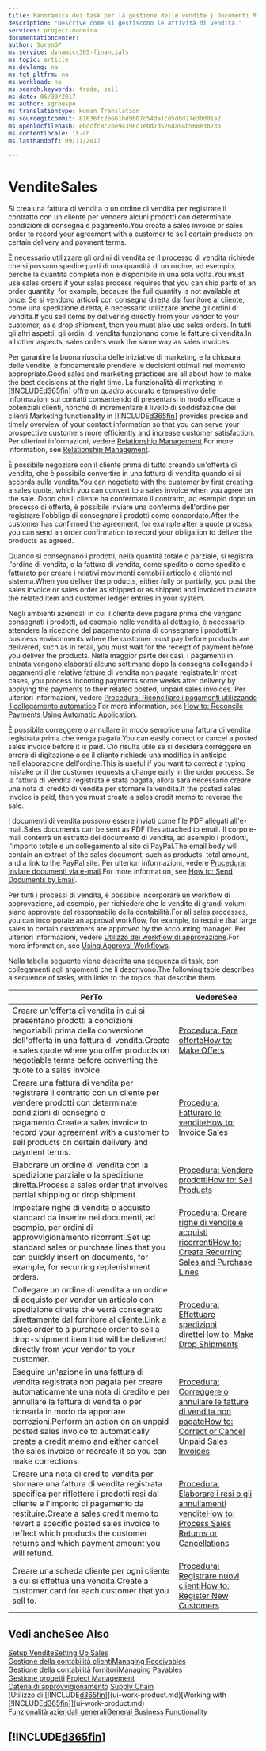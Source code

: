 ```yaml
---
title: Panoramica dei task per la gestione delle vendite | Documenti Microsoft
description: "Descrive come si gestiscono le attività di vendita."
services: project-madeira
documentationcenter: 
author: SorenGP
ms.service: dynamics365-financials
ms.topic: article
ms.devlang: na
ms.tgt_pltfrm: na
ms.workload: na
ms.search.keywords: trade, sell
ms.date: 06/30/2017
ms.author: sgroespe
ms.translationtype: Human Translation
ms.sourcegitcommit: 81636fc2e661bd9b07c54da1cd5d0d27e30d01a2
ms.openlocfilehash: ebdcfc8c2be94398c1ebd7d5268a94b568e3b23b
ms.contentlocale: it-ch
ms.lasthandoff: 09/11/2017

---
```

# <a name="sales"></a><span data-ttu-id="0d916-103">Vendite</span><span class="sxs-lookup"><span data-stu-id="0d916-103">Sales</span></span>
<span data-ttu-id="0d916-104">Si crea una fattura di vendita o un ordine di vendita per registrare il contratto con un cliente per vendere alcuni prodotti con determinate condizioni di consegna e pagamento.</span><span class="sxs-lookup"><span data-stu-id="0d916-104">You create a sales invoice or sales order to record your agreement with a customer to sell certain products on certain delivery and payment terms.</span></span>

<span data-ttu-id="0d916-105">È necessario utilizzare gli ordini di vendita se il processo di vendita richiede che si possano spedire parti di una quantità di un ordine, ad esempio, perché la quantità completa non è disponibile in una sola volta.</span><span class="sxs-lookup"><span data-stu-id="0d916-105">You must use sales orders if your sales process requires that you can ship parts of an order quantity, for example, because the full quantity is not available at once.</span></span> <span data-ttu-id="0d916-106">Se si vendono articoli con consegna diretta dal fornitore al cliente, come una spedizione diretta, è necessario utilizzare anche gli ordini di vendita.</span><span class="sxs-lookup"><span data-stu-id="0d916-106">If you sell items by delivering directly from your vendor to your customer, as a drop shipment, then you must also use sales orders.</span></span> <span data-ttu-id="0d916-107">In tutti gli altri aspetti, gli ordini di vendita funzionano come le fatture di vendita.</span><span class="sxs-lookup"><span data-stu-id="0d916-107">In all other aspects, sales orders work the same way as sales invoices.</span></span>

<span data-ttu-id="0d916-108">Per garantire la buona riuscita delle iniziative di marketing e la chiusura delle vendite, è fondamentale prendere le decisioni ottimali nel momento appropriato.</span><span class="sxs-lookup"><span data-stu-id="0d916-108">Good sales and marketing practices are all about how to make the best decisions at the right time.</span></span> <span data-ttu-id="0d916-109">La funzionalità di marketing in [!INCLUDE[d365fin](includes/d365fin_md.md)] offre un quadro accurato e tempestivo delle informazioni sui contatti consentendo di presentarsi in modo efficace a potenziali clienti, nonché di incrementare il livello di soddisfazione dei clienti.</span><span class="sxs-lookup"><span data-stu-id="0d916-109">Marketing functionality in [!INCLUDE[d365fin](includes/d365fin_md.md)] provides precise and timely overview of your contact information so that you can serve your prospective customers more efficiently and increase customer satisfaction.</span></span> <span data-ttu-id="0d916-110">Per ulteriori informazioni, vedere [Relationship Management](marketing-relationship-management.md).</span><span class="sxs-lookup"><span data-stu-id="0d916-110">For more information, see [Relationship Management](marketing-relationship-management.md).</span></span>

<span data-ttu-id="0d916-111">È possibile negoziare con il cliente prima di tutto creando un'offerta di vendita, che è possibile convertire in una fattura di vendita quando ci si accorda sulla vendita.</span><span class="sxs-lookup"><span data-stu-id="0d916-111">You can negotiate with the customer by first creating a sales quote, which you can convert to a sales invoice when you agree on the sale.</span></span> <span data-ttu-id="0d916-112">Dopo che il cliente ha confermato il contratto, ad esempio dopo un processo di offerta, è possibile inviare una conferma dell'ordine per registrare l'obbligo di consegnare i prodotti come concordato.</span><span class="sxs-lookup"><span data-stu-id="0d916-112">After the customer has confirmed the agreement, for example after a quote process, you can send an order confirmation to record your obligation to deliver the products as agreed.</span></span>

<span data-ttu-id="0d916-113">Quando si consegnano i prodotti, nella quantità totale o parziale, si registra l'ordine di vendita, o la fattura di vendita, come spedito o come spedito e fatturato per creare i relativi movimenti contabili articolo e cliente nel sistema.</span><span class="sxs-lookup"><span data-stu-id="0d916-113">When you deliver the products, either fully or partially, you post the sales invoice or sales order as shipped or as shipped and invoiced to create the related item and customer ledger entries in your system.</span></span>

<span data-ttu-id="0d916-114">Negli ambienti aziendali in cui il cliente deve pagare prima che vengano consegnati i prodotti, ad esempio nelle vendita al dettaglio, è necessario attendere la ricezione del pagamento prima di consegnare i prodotti.</span><span class="sxs-lookup"><span data-stu-id="0d916-114">In business environments where the customer must pay before products are delivered, such as in retail, you must wait for the receipt of payment before you deliver the products.</span></span> <span data-ttu-id="0d916-115">Nella maggior parte dei casi, i pagamenti in entrata vengono elaborati alcune settimane dopo la consegna collegando i pagamenti alle relative fatture di vendita non pagate registrate.</span><span class="sxs-lookup"><span data-stu-id="0d916-115">In most cases, you process incoming payments some weeks after delivery by applying the payments to their related posted, unpaid sales invoices.</span></span> <span data-ttu-id="0d916-116">Per ulteriori informazioni, vedere [Procedura: Riconciliare i pagamenti utilizzando il collegamento automatico](receivables-how-reconcile-payments-auto-application.md).</span><span class="sxs-lookup"><span data-stu-id="0d916-116">For more information, see [How to: Reconcile Payments Using Automatic Application](receivables-how-reconcile-payments-auto-application.md).</span></span>

<span data-ttu-id="0d916-117">È possibile correggere o annullare in modo semplice una fattura di vendita registrata prima che venga pagata.</span><span class="sxs-lookup"><span data-stu-id="0d916-117">You can easily correct or cancel a posted sales invoice before it is paid.</span></span> <span data-ttu-id="0d916-118">Ciò risulta utile se si desidera correggere un errore di digitazione o se il cliente richiede una modifica in anticipo nell'elaborazione dell'ordine.</span><span class="sxs-lookup"><span data-stu-id="0d916-118">This is useful if you want to correct a typing mistake or if the customer requests a change early in the order process.</span></span> <span data-ttu-id="0d916-119">Se la fattura di vendita registrata è stata pagata, allora sarà necessario creare una nota di credito di vendita per stornare la vendita.</span><span class="sxs-lookup"><span data-stu-id="0d916-119">If the posted sales invoice is paid, then you must create a sales credit memo to reverse the sale.</span></span>

<span data-ttu-id="0d916-120">I documenti di vendita possono essere inviati come file PDF allegati all'e-mail.</span><span class="sxs-lookup"><span data-stu-id="0d916-120">Sales documents can be sent as PDF files attached to email.</span></span> <span data-ttu-id="0d916-121">Il corpo e-mail conterrà un estratto del documento di vendita, ad esempio i prodotti, l'importo totale e un collegamento al sito di PayPal.</span><span class="sxs-lookup"><span data-stu-id="0d916-121">The email body will contain an extract of the sales document, such as products, total amount, and a link to the PayPal site.</span></span> <span data-ttu-id="0d916-122">Per ulteriori informazioni, vedere [Procedura: Inviare documenti via e-mail](ui-how-send-documents-email.md).</span><span class="sxs-lookup"><span data-stu-id="0d916-122">For more information, see [How to: Send Documents by Email](ui-how-send-documents-email.md).</span></span>

<span data-ttu-id="0d916-123">Per tutti i processi di vendita, è possibile incorporare un workflow di approvazione, ad esempio, per richiedere che le vendite di grandi volumi siano approvate dal responsabile della contabilità.</span><span class="sxs-lookup"><span data-stu-id="0d916-123">For all sales processes, you can incorporate an approval workflow, for example, to require that large sales to certain customers are approved by the accounting manager.</span></span> <span data-ttu-id="0d916-124">Per ulteriori informazioni, vedere [Utilizzo dei workflow di approvazione](across-how-use-approval-workflows.md).</span><span class="sxs-lookup"><span data-stu-id="0d916-124">For more information, see [Using Approval Workflows](across-how-use-approval-workflows.md).</span></span>

<span data-ttu-id="0d916-125">Nella tabella seguente viene descritta una sequenza di task, con collegamenti agli argomenti che li descrivono.</span><span class="sxs-lookup"><span data-stu-id="0d916-125">The following table describes a sequence of tasks, with links to the topics that describe them.</span></span>

| <span data-ttu-id="0d916-126">Per</span><span class="sxs-lookup"><span data-stu-id="0d916-126">To</span></span> | <span data-ttu-id="0d916-127">Vedere</span><span class="sxs-lookup"><span data-stu-id="0d916-127">See</span></span> |
| --- | --- |
| <span data-ttu-id="0d916-128">Creare un'offerta di vendita in cui si presentano prodotti a condizioni negoziabili prima della conversione dell'offerta in una fattura di vendita.</span><span class="sxs-lookup"><span data-stu-id="0d916-128">Create a sales quote where you offer products on negotiable terms before converting the quote to a sales invoice.</span></span> |[<span data-ttu-id="0d916-129">Procedura: Fare offerte</span><span class="sxs-lookup"><span data-stu-id="0d916-129">How to: Make Offers</span></span>](sales-how-make-offers.md) |
| <span data-ttu-id="0d916-130">Creare una fattura di vendita per registrare il contratto con un cliente per vendere prodotti con determinate condizioni di consegna e pagamento.</span><span class="sxs-lookup"><span data-stu-id="0d916-130">Create a sales invoice to record your agreement with a customer to sell products on certain delivery and payment terms.</span></span> |[<span data-ttu-id="0d916-131">Procedura: Fatturare le vendite</span><span class="sxs-lookup"><span data-stu-id="0d916-131">How to: Invoice Sales</span></span>](sales-how-invoice-sales.md) |
| <span data-ttu-id="0d916-132">Elaborare un ordine di vendita con la spedizione parziale o la spedizione diretta.</span><span class="sxs-lookup"><span data-stu-id="0d916-132">Process a sales order that involves partial shipping or drop shipment.</span></span> |[<span data-ttu-id="0d916-133">Procedura: Vendere prodotti</span><span class="sxs-lookup"><span data-stu-id="0d916-133">How to: Sell Products</span></span>](sales-how-sell-products.md) |
|<span data-ttu-id="0d916-134">Impostare righe di vendita o acquisto standard da inserire nei documenti, ad esempio, per ordini di approvvigionamento ricorrenti.</span><span class="sxs-lookup"><span data-stu-id="0d916-134">Set up standard sales or purchase lines that you can quickly insert on documents, for example, for recurring replenishment orders.</span></span>|[<span data-ttu-id="0d916-135">Procedura: Creare righe di vendite e acquisti ricorrenti</span><span class="sxs-lookup"><span data-stu-id="0d916-135">How to: Create Recurring Sales and Purchase Lines</span></span>](sales-how-work-standard-lines.md)|  
| <span data-ttu-id="0d916-136">Collegare un ordine di vendita a un ordine di acquisto per vender un articolo con spedizione diretta che verrà consegnato direttamente dal fornitore al cliente.</span><span class="sxs-lookup"><span data-stu-id="0d916-136">Link a sales order to a purchase order to sell a drop-shipment item that will be delivered directly from your vendor to your customer.</span></span> |[<span data-ttu-id="0d916-137">Procedura: Effettuare spedizioni dirette</span><span class="sxs-lookup"><span data-stu-id="0d916-137">How to: Make Drop Shipments</span></span>](sales-how-drop-shipment.md) |
| <span data-ttu-id="0d916-138">Eseguire un'azione in una fattura di vendita registrata non pagata per creare automaticamente una nota di credito e per annullare la fattura di vendita o per ricrearla in modo da apportare correzioni.</span><span class="sxs-lookup"><span data-stu-id="0d916-138">Perform an action on an unpaid posted sales invoice to automatically create a credit memo and either cancel the sales invoice or recreate it so you can make corrections.</span></span> |[<span data-ttu-id="0d916-139">Procedura: Correggere o annullare le fatture di vendita non pagate</span><span class="sxs-lookup"><span data-stu-id="0d916-139">How to: Correct or Cancel Unpaid Sales Invoices</span></span>](sales-how-correct-cancel-sales-invoice.md) |
| <span data-ttu-id="0d916-140">Creare una nota di credito vendita per stornare una fattura di vendita registrata specifica per riflettere i prodotti resi dal cliente e l'importo di pagamento da restituire.</span><span class="sxs-lookup"><span data-stu-id="0d916-140">Create a sales credit memo to revert a specific posted sales invoice to reflect which products the customer returns and which payment amount you will refund.</span></span> |[<span data-ttu-id="0d916-141">Procedura: Elaborare i resi o gli annullamenti vendite</span><span class="sxs-lookup"><span data-stu-id="0d916-141">How to: Process Sales Returns or Cancellations</span></span>](sales-how-process-sales-returns-cancellations.md) |
| <span data-ttu-id="0d916-142">Creare una scheda cliente per ogni cliente a cui si effettua una vendita.</span><span class="sxs-lookup"><span data-stu-id="0d916-142">Create a customer card for each customer that you sell to.</span></span> |[<span data-ttu-id="0d916-143">Procedura: Registrare nuovi clienti</span><span class="sxs-lookup"><span data-stu-id="0d916-143">How to: Register New Customers</span></span>](sales-how-register-new-customers.md) |

## <a name="see-also"></a><span data-ttu-id="0d916-144">Vedi anche</span><span class="sxs-lookup"><span data-stu-id="0d916-144">See Also</span></span>
[<span data-ttu-id="0d916-145">Setup Vendite</span><span class="sxs-lookup"><span data-stu-id="0d916-145">Setting Up Sales</span></span>](sales-setup-sales.md)  
[<span data-ttu-id="0d916-146">Gestione della contabilità clienti</span><span class="sxs-lookup"><span data-stu-id="0d916-146">Managing Receivables</span></span>](receivables-manage-receivables.md)  
[<span data-ttu-id="0d916-147">Gestione della contabilità fornitori</span><span class="sxs-lookup"><span data-stu-id="0d916-147">Managing Payables</span></span>](payables-manage-payables.MD)  
<span data-ttu-id="0d916-148">[Gestione progetti](projects-manage-projects.md)  </span><span class="sxs-lookup"><span data-stu-id="0d916-148">[Project Management](projects-manage-projects.md)  </span></span>  
<span data-ttu-id="0d916-149">[Catena di approvvigionamento](madeira-supply-chain.md)    </span><span class="sxs-lookup"><span data-stu-id="0d916-149">[Supply Chain](madeira-supply-chain.md)    </span></span>  
<span data-ttu-id="0d916-150">[Utilizzo di [!INCLUDE[d365fin](includes/d365fin_md.md)]](ui-work-product.md)</span><span class="sxs-lookup"><span data-stu-id="0d916-150">[Working with [!INCLUDE[d365fin](includes/d365fin_md.md)]](ui-work-product.md)</span></span>  
[<span data-ttu-id="0d916-151">Funzionalità aziendali generali</span><span class="sxs-lookup"><span data-stu-id="0d916-151">General Business Functionality</span></span>](ui-across-business-areas.md)

## [!INCLUDE[d365fin](includes/free_trial_md.md)]

